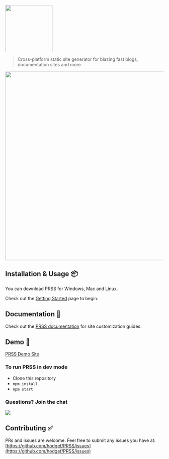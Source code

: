 <div>
 <p><a href="https://prss.io/"><img src="https://i.imgur.com/YRgThpr.png" width="150" /></a></p>
<blockquote>Cross-platform static site generator for blazing fast blogs, documentation sites and more.</blockquote>
 <div><a href="https://prss.io/"><img src="https://i.imgur.com/GY8XQdz.gif" width="600" /></a></div>
 </div>


## Installation & Usage 📦
You can download PRSS for Windows, Mac and Linux.
  
Check out the [Getting Started](https://prss.io) page to begin.

## Documentation 📖
Check out the [PRSS documentation](https://hodgef.com/prss) for site customization guides.


## Demo 🚀
[PRSS Demo Site](https://prss-io.github.io/demo-slate-theme/)


### To run PRSS in dev mode

* Clone this repository
* `npm install`
* `npm start`

### Questions? Join the chat

<a href="https://discordapp.com/invite/SJexsCG" title="Join our Discord chat" target="_blank"><img src="https://discordapp.com/api/guilds/498978399801573396/widget.png?style=banner2" align="center"></a>


## Contributing ✅ 

PRs and issues are welcome. Feel free to submit any issues you have at:
[https://github.com/hodgef/PRSS/issues](https://github.com/hodgef/PRSS/issues)
